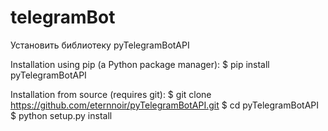 ﻿# telegramBot
Установить библиотеку pyTelegramBotAPI

Installation using pip (a Python package manager):
$ pip install pyTelegramBotAPI

Installation from source (requires git):
$ git clone https://github.com/eternnoir/pyTelegramBotAPI.git
$ cd pyTelegramBotAPI
$ python setup.py install

